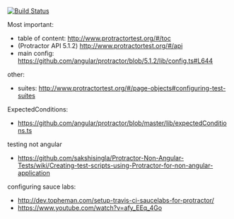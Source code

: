 [![Build Status](https://travis-ci.org/stopsopa/research-protractor.svg?branch=master)](https://travis-ci.org/stopsopa/research-protractor)

Most important:

- table of content: http://www.protractortest.org/#/toc
- (Protractor API 5.1.2) http://www.protractortest.org/#/api 
- main config: https://github.com/angular/protractor/blob/5.1.2/lib/config.ts#L644

other:

- suites: http://www.protractortest.org/#/page-objects#configuring-test-suites

ExpectedConditions:

- https://github.com/angular/protractor/blob/master/lib/expectedConditions.ts
    
testing not angular
    
- https://github.com/sakshisingla/Protractor-Non-Angular-Tests/wiki/Creating-test-scripts-using-Protractor-for-non-angular-application

configuring sauce labs:

- http://dev.topheman.com/setup-travis-ci-saucelabs-for-protractor/
- https://www.youtube.com/watch?v=afy_EEq_4Go
